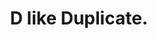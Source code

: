 ---
ref: dlikeduplicate
title: D like Duplicate.
excerpt:
permalink: /blog/:year/:month/:title/
tags: [ctrld, delete, duplicate, excel, powerbi, powerpivot, shortcut, ssms]
categories: [english, excel, magda]
lang: en
locale: en-GB
---